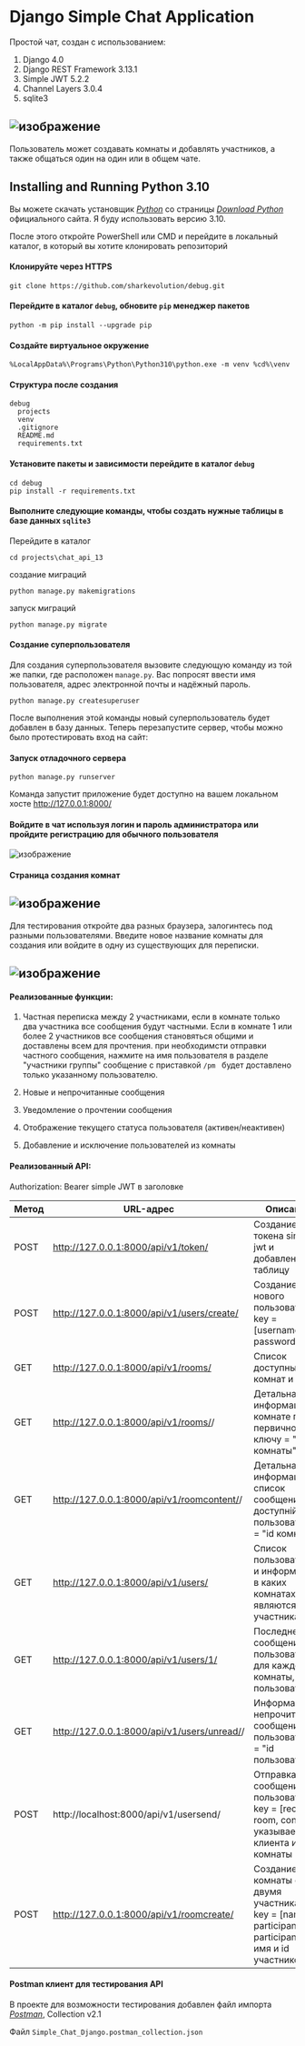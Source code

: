 # Django Simple Chat Application

Простой чат, создан с использованием: 

1. Django 4.0
2. Django REST Framework 3.13.1
3. Simple JWT 5.2.2
4. Channel Layers 3.0.4
5. sqlite3

![изображение](https://user-images.githubusercontent.com/24756805/233348320-b7b60702-4c23-44a2-aed0-137c2822073f.png)
------

Пользователь может создавать комнаты и добавлять участников, а также общаться один на один или в общем чате.

## Installing and Running Python 3.10
	
Вы можете скачать установщик *[Python][1]* со страницы *[Download Python][2]* официального сайта. Я буду использовать версию 3.10.

[1]:https://www.python.org/ftp/python/3.10.11/python-3.10.11-amd64.exe
[2]:https://www.python.org/downloads/release/python-31011/

После этого откройте PowerShell или CMD и перейдите в локальный каталог, в который вы хотите клонировать репозиторий

#### Клонируйте через HTTPS

    git clone https://github.com/sharkevolution/debug.git

#### Перейдите в каталог `debug`, обновите `pip` менеджер пакетов

    python -m pip install --upgrade pip

#### Cоздайте виртуальное окружение

    %LocalAppData%\Programs\Python\Python310\python.exe -m venv %cd%\venv
  
#### Структура после создания

	debug
	  projects
	  venv
	  .gitignore
	  README.md
	  requirements.txt
	
#### Установите пакеты и зависимости перейдите в каталог `debug`

    cd debug
    pip install -r requirements.txt

#### Выполните следующие команды, чтобы создать нужные таблицы в базе данных `sqlite3`

Перейдите в каталог 
    
    cd projects\chat_api_13

создание миграций

    python manage.py makemigrations

запуск миграций

    python manage.py migrate

#### Создание суперпользователя

Для создания суперпользователя вызовите следующую команду из той же папки, где расположен `manage.py`. Вас попросят ввести имя пользователя, адрес электронной почты и надёжный пароль.

    python manage.py createsuperuser
    
После выполнения этой команды новый суперпользователь будет добавлен в базу данных. Теперь перезапустите сервер, чтобы можно было протестировать вход на сайт:

#### Запуск отладочного сервера

    python manage.py runserver
     
Команда запустит приложение будет доступно на вашем локальном хосте http://127.0.0.1:8000/

#### Войдите в чат используя логин и пароль администратора или пройдите регистрацию для обычного пользователя

![изображение](https://user-images.githubusercontent.com/24756805/233366602-5d6427a2-0550-420a-8166-e7526bb2e9bf.png)

#### Страница создания комнат 

![изображение](https://user-images.githubusercontent.com/24756805/233367632-2165d5e9-15d7-47b7-a7d5-d0d8763479e7.png)
------

Для тестирования откройте два разных браузера, залогинтесь под разными пользователями. 
Введите новое название комнаты для создания или войдите в одну из существующих для переписки.

![изображение](https://user-images.githubusercontent.com/24756805/233374563-e2a55a36-2fc0-44fb-9a9c-5ef265c23d00.png)
------

#### Реализованные функции:

1. Частная переписка между 2 участниками, если в комнате только два участника все сообщения будут частными. Если в комнате 1 или более 2 участников все сообщения становяться общими и доставлены всем для прочтения. при необходимсти отправки частного сообщения, нажмите на имя пользователя в разделе "участники группы" сообщение с приставкой `/pm ` будет доставлено только указанному пользователю. 


3. Новые и непрочитанные сообщения
4. Уведомление о прочтении сообщения
5. Отображение текущего статуса пользователя (активен/неактивен)
6. Добавление и исключение пользователей из комнаты

#### Реализованный API:
Authorization: Bearer <token> simple JWT в заголовке

|Метод |URL-адрес                                       |Описание
|------|------------------------------------------------|---------------------------------------------------------------------------------------------------|
|POST  |http://127.0.0.1:8000/api/v1/token/             |Создание токена simple jwt и добавление в таблицу                                                  |
|POST  |http://127.0.0.1:8000/api/v1/users/create/      |Создание нового пользователя, key = [username, password]                                           |
|GET   |http://127.0.0.1:8000/api/v1/rooms/             |Список доступных комнат и их id                                                                    |
|GET   |http://127.0.0.1:8000/api/v1/rooms/<pk>/        |Детальная информация о комнате по первичному ключу <pk> = "id комнаты"                             |
|GET   |http://127.0.0.1:8000/api/v1/roomcontent/<pk>/  |Детальная информация, список сообщений доступній пользователю, <pk> = "id комнаты"                 |
|GET   |http://127.0.0.1:8000/api/v1/users/             |Список пользователей и информация в каких комнатах являются участниками                            |
|GET   |http://127.0.0.1:8000/api/v1/users/1/           |Последнее сообщение пользователя для каждой комнаты, <pk> = "id пользователя"                      |
|GET   |http://127.0.0.1:8000/api/v1/users/unread/<pk>/ |Информация о непрочитанных сообщениях пользователя, <pk> = "id пользователя"                       |
|POST  |http://localhost:8000/api/v1/usersend/          |Отправка сообщения пользователю, key = [recipient, room, content] указываем id клиента и id комнаты|
|POST  |http://127.0.0.1:8000/api/v1/roomcreate/        |Создание комнаты с двумя участниками, key = [name, participante, participante] имя и id участников |

#### Postman клиент для тестирования API

В проекте для возможности тестирования добавлен файл импорта *[Postman][3]*, Collection v2.1 

Файл `Simple_Chat_Django.postman_collection.json`
	
[3]:https://www.postman.com/